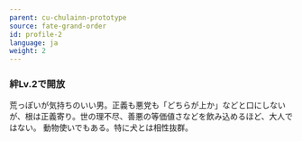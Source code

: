 ```yaml
---
parent: cu-chulainn-prototype
source: fate-grand-order
id: profile-2
language: ja
weight: 2
---
```


### 絆Lv.2で開放

荒っぽいが気持ちのいい男。正義も悪党も「どちらが上か」などと口にしないが、根は正義寄り。世の理不尽、善悪の等価値さなどを飲み込めるほど、大人ではない。
動物使いでもある。特に犬とは相性抜群。
